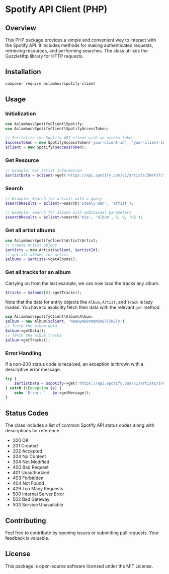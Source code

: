# Spotify API Client (PHP)

## Overview

This PHP package provides a simple and convenient way to interact with the Spotify API. It includes methods for making authenticated requests, retrieving resources, and performing searches. The class utilizes the GuzzleHttp library for HTTP requests.

## Installation

```bash
composer require aslamhus/spotify-client
```

## Usage

### Initialization

```php
use Aslamhus\SpotifyClient\Spotify;
use Aslamhus\SpotifyClient\SpotifyAccessToken;

// Initialize the Spotify API client with an access token
$accessToken = new SpotifyAccessToken('your-client-id', 'your-client-secret');
$client = new Spotify($accessToken);
```

### Get Resource

```php
// Example: Get artist information
$artistData = $client->get('https://api.spotify.com/v1/artists/3WrFJ7ztbogyGnTHbHJFl2');
```

### Search

```php
// Example: Search for artists with a query
$searchResults = $client->search('Steely Dan', 'artist');

// Example: Search for albums with additional parameters
$searchResults = $client->search('Aja', 'album', 5, 0, 'US');
```

### Get all artist albums

```php
use Aslamhus\SpotifyClient\Artist\Artist;
// create Artist object
$artists = new Artist($client, $artistId);
// get all albums for artist
$albums = $artists->getAlbums();
```

### Get all tracks for an album

Carrying on from the last example, we can now load the tracks any album.

```php
$tracks = $albums[0]->getTracks();
```

Note that the data for entity objects like `Album`, `Artist`, and `Track` is lazy loaded. You have to explicitly fetch their data with the relevant `get` method.

```php
use Aslamhus\SpotifyClient\Album\Album;
$album = new Album($client, '4aawyAB9vmqN3uQ7FjRGTy')
// fetch the album data
$album->getData();
// fetch the album tracks
$album->getTracks();
```

### Error Handling

If a non-200 status code is received, an exception is thrown with a descriptive error message.

```php
try {
    $artistData = $spotify->get('https://api.spotify.com/v1/artists/invalid-id');
} catch (\Exception $e) {
    echo 'Error: ' . $e->getMessage();
}
```

## Status Codes

The class includes a list of common Spotify API status codes along with descriptions for reference.

- 200 OK
- 201 Created
- 202 Accepted
- 204 No Content
- 304 Not Modified
- 400 Bad Request
- 401 Unauthorized
- 403 Forbidden
- 404 Not Found
- 429 Too Many Requests
- 500 Internal Server Error
- 502 Bad Gateway
- 503 Service Unavailable

## Contributing

Feel free to contribute by opening issues or submitting pull requests. Your feedback is valuable.

## License

This package is open-source software licensed under the MIT License.
